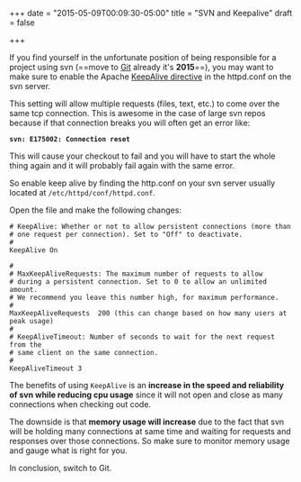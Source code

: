 +++
date = "2015-05-09T00:09:30-05:00"
title = "SVN and Keepalive"
draft = false

+++

If you find yourself in the unfortunate position of being responsible for a project using svn (==move to [Git](http://git-scm.com/) already it's **2015**==), you may want to make sure to enable the Apache [KeepAlive directive](http://httpd.apache.org/docs/2.2/mod/core.html#keepalive) in the httpd.conf on the svn server.

This setting will allow multiple requests (files, text, etc.) to come over the same tcp connection. This is awesome in the case of large svn repos because if that connection breaks you will often get an error like:

**`svn: E175002: Connection reset`**

This will cause your checkout to fail and you will have to start the whole thing again and it will probably fail again with the same error.

So enable keep alive by finding the http.conf on your svn server usually located at `/etc/httpd/conf/httpd.conf`.

Open the file and make the following changes:

    # KeepAlive: Whether or not to allow persistent connections (more than
    # one request per connection). Set to "Off" to deactivate.
    #
    KeepAlive On
    
    #
    # MaxKeepAliveRequests: The maximum number of requests to allow
    # during a persistent connection. Set to 0 to allow an unlimited amount.
    # We recommend you leave this number high, for maximum performance.
    #
    MaxKeepAliveRequests  200 (this can change based on how many users at peak usage)
    #
    # KeepAliveTimeout: Number of seconds to wait for the next request from the
    # same client on the same connection.
    #
    KeepAliveTimeout 3

The benefits of using `KeepAlive` is an **increase in the speed and reliability of svn while reducing cpu usage** since it will not open and close as many connections when checking out code.

The downside is that **memory usage will increase** due to the fact that svn will be holding many connections at same time and waiting for requests and responses over those connections. So make sure to monitor memory usage and gauge what is right for you.

In conclusion, switch to Git.